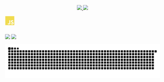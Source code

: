 <div align="center">
  <a href="https://github.com/emanuelbrits">
  <img height="190em" src="https://github-readme-stats.vercel.app/api?username=emanuelbrits&show_icons=true&theme=maroongold&include_all_commits=true&count_private=true"/>
  <img height="190em" src="https://github-readme-stats.vercel.app/api/top-langs/?username=emanuelbrits&layout=compact&langs_count=7&theme=maroongold"/>
</div>
  
<div style="display: inline_block"><br>
  <img align="center" alt="emanuel-Js" height="30" width="30" src="https://raw.githubusercontent.com/devicons/devicon/master/icons/javascript/javascript-plain.svg">
</div>
  
  ##
  
<div> 
  <a href="https://www.instagram.com/emanuel.brits/" target="_blank"><img src="https://img.shields.io/badge/-Instagram-%23E4405F?style=for-the-badge&logo=instagram&logoColor=white" target="_blank"></a>
  <a href="https://www.linkedin.com/in/emanuel-brito-545a65236/" target="_blank"><img src="https://img.shields.io/badge/-LinkedIn-%230077B5?style=for-the-badge&logo=linkedin&logoColor=white" target="_blank"></a> 
 
  ![Snake animation](https://github.com/emanuelbrits/emanuelbrits/blob/output/github-contribution-grid-snake.svg)
 
</div>
